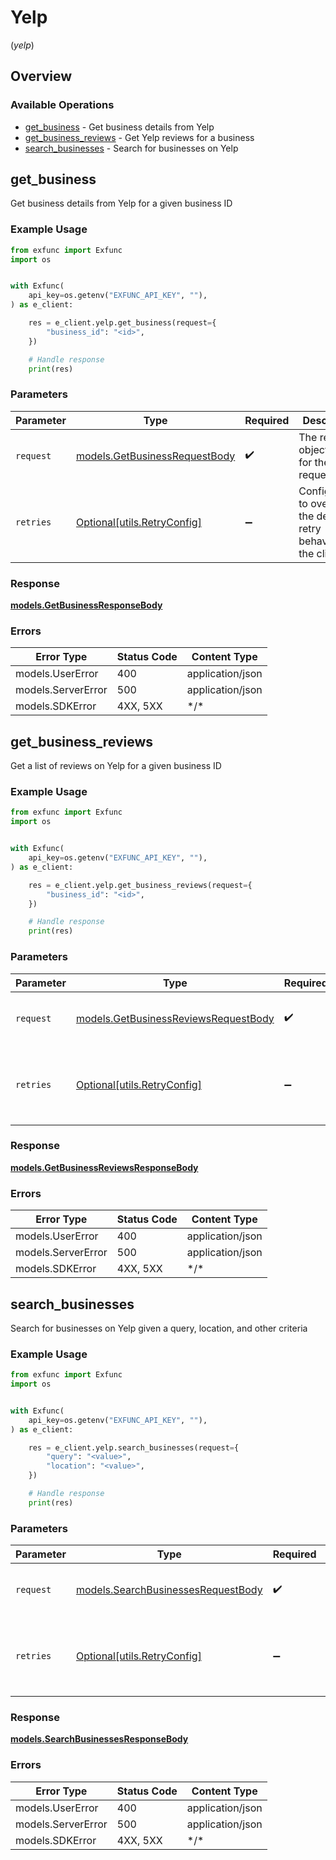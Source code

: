# Yelp
(*yelp*)

## Overview

### Available Operations

* [get_business](#get_business) - Get business details from Yelp
* [get_business_reviews](#get_business_reviews) - Get Yelp reviews for a business
* [search_businesses](#search_businesses) - Search for businesses on Yelp

## get_business

Get business details from Yelp for a given business ID

### Example Usage

<!-- UsageSnippet language="python" operationID="get-business" method="post" path="/yelp/get-business" -->
```python
from exfunc import Exfunc
import os


with Exfunc(
    api_key=os.getenv("EXFUNC_API_KEY", ""),
) as e_client:

    res = e_client.yelp.get_business(request={
        "business_id": "<id>",
    })

    # Handle response
    print(res)

```

### Parameters

| Parameter                                                               | Type                                                                    | Required                                                                | Description                                                             |
| ----------------------------------------------------------------------- | ----------------------------------------------------------------------- | ----------------------------------------------------------------------- | ----------------------------------------------------------------------- |
| `request`                                                               | [models.GetBusinessRequestBody](../../models/getbusinessrequestbody.md) | :heavy_check_mark:                                                      | The request object to use for the request.                              |
| `retries`                                                               | [Optional[utils.RetryConfig]](../../models/utils/retryconfig.md)        | :heavy_minus_sign:                                                      | Configuration to override the default retry behavior of the client.     |

### Response

**[models.GetBusinessResponseBody](../../models/getbusinessresponsebody.md)**

### Errors

| Error Type         | Status Code        | Content Type       |
| ------------------ | ------------------ | ------------------ |
| models.UserError   | 400                | application/json   |
| models.ServerError | 500                | application/json   |
| models.SDKError    | 4XX, 5XX           | \*/\*              |

## get_business_reviews

Get a list of reviews on Yelp for a given business ID

### Example Usage

<!-- UsageSnippet language="python" operationID="get-business-reviews" method="post" path="/yelp/get-business-reviews" -->
```python
from exfunc import Exfunc
import os


with Exfunc(
    api_key=os.getenv("EXFUNC_API_KEY", ""),
) as e_client:

    res = e_client.yelp.get_business_reviews(request={
        "business_id": "<id>",
    })

    # Handle response
    print(res)

```

### Parameters

| Parameter                                                                             | Type                                                                                  | Required                                                                              | Description                                                                           |
| ------------------------------------------------------------------------------------- | ------------------------------------------------------------------------------------- | ------------------------------------------------------------------------------------- | ------------------------------------------------------------------------------------- |
| `request`                                                                             | [models.GetBusinessReviewsRequestBody](../../models/getbusinessreviewsrequestbody.md) | :heavy_check_mark:                                                                    | The request object to use for the request.                                            |
| `retries`                                                                             | [Optional[utils.RetryConfig]](../../models/utils/retryconfig.md)                      | :heavy_minus_sign:                                                                    | Configuration to override the default retry behavior of the client.                   |

### Response

**[models.GetBusinessReviewsResponseBody](../../models/getbusinessreviewsresponsebody.md)**

### Errors

| Error Type         | Status Code        | Content Type       |
| ------------------ | ------------------ | ------------------ |
| models.UserError   | 400                | application/json   |
| models.ServerError | 500                | application/json   |
| models.SDKError    | 4XX, 5XX           | \*/\*              |

## search_businesses

Search for businesses on Yelp given a query, location, and other criteria

### Example Usage

<!-- UsageSnippet language="python" operationID="search-businesses" method="post" path="/yelp/search-businesses" -->
```python
from exfunc import Exfunc
import os


with Exfunc(
    api_key=os.getenv("EXFUNC_API_KEY", ""),
) as e_client:

    res = e_client.yelp.search_businesses(request={
        "query": "<value>",
        "location": "<value>",
    })

    # Handle response
    print(res)

```

### Parameters

| Parameter                                                                         | Type                                                                              | Required                                                                          | Description                                                                       |
| --------------------------------------------------------------------------------- | --------------------------------------------------------------------------------- | --------------------------------------------------------------------------------- | --------------------------------------------------------------------------------- |
| `request`                                                                         | [models.SearchBusinessesRequestBody](../../models/searchbusinessesrequestbody.md) | :heavy_check_mark:                                                                | The request object to use for the request.                                        |
| `retries`                                                                         | [Optional[utils.RetryConfig]](../../models/utils/retryconfig.md)                  | :heavy_minus_sign:                                                                | Configuration to override the default retry behavior of the client.               |

### Response

**[models.SearchBusinessesResponseBody](../../models/searchbusinessesresponsebody.md)**

### Errors

| Error Type         | Status Code        | Content Type       |
| ------------------ | ------------------ | ------------------ |
| models.UserError   | 400                | application/json   |
| models.ServerError | 500                | application/json   |
| models.SDKError    | 4XX, 5XX           | \*/\*              |
